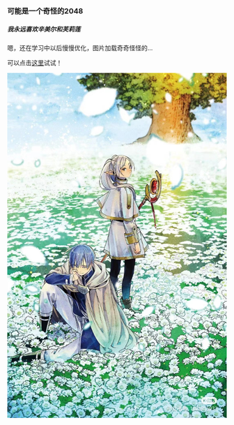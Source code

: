 ### 可能是一个奇怪的2048

##### 我永远喜欢辛美尔和芙莉莲

嗯，还在学习中以后慢慢优化，图片加载奇奇怪怪的...

可以点击[这里]([Document](mushroomy.cn))试试！

![999.jpg](images/999.jpg)

